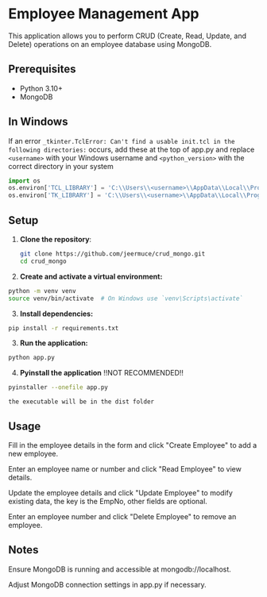 # Employee Management App

This application allows you to perform CRUD (Create, Read, Update, and Delete) operations on an employee database using MongoDB.

## Prerequisites

- Python 3.10+
- MongoDB


## In Windows

If an error `_tkinter.TclError: Can't find a usable init.tcl in the following directories:`
occurs, add these at the top of app.py and replace `<username>` with your Windows username and `<python_version>` with the correct directory in your system

```python
import os
os.environ['TCL_LIBRARY'] = 'C:\\Users\\<username>\\AppData\\Local\\Programs\\Python\\<python_version>\\tcl\\tcl8.6'
os.environ['TK_LIBRARY'] = 'C:\\Users\\<username>\\AppData\\Local\\Programs\\Python\\<python_version>\\tcl\\tk8.6'
```


## Setup

1. **Clone the repository**:
   ```bash
   git clone https://github.com/jeermuce/crud_mongo.git
   cd crud_mongo
2. **Create and activate a virtual environment:**

```bash
python -m venv venv
source venv/bin/activate  # On Windows use `venv\Scripts\activate`
```
3. **Install dependencies:**

```bash
pip install -r requirements.txt
```
3. **Run the application:**

```bash
python app.py
```

4. **Pyinstall the application** !!NOT RECOMMENDED!!
```bash
pyinstaller --onefile app.py
```
    the executable will be in the dist folder
## Usage
Fill in the employee details in the form and click "Create Employee" to add a new employee.

Enter an employee name or number and click "Read Employee" to view details.

Update the employee details and click "Update Employee" to modify existing data, the key is the EmpNo, other fields are optional.

Enter an employee number and click "Delete Employee" to remove an employee.



## Notes
Ensure MongoDB is running and accessible at mongodb://localhost.

Adjust MongoDB connection settings in app.py if necessary.